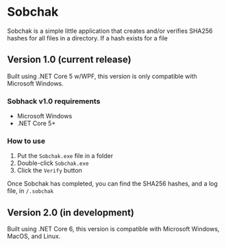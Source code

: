 # Sobchak

Sobchak is a simple little application that creates and/or verifies SHA256 hashes for all files in a directory. If a hash exists for a file

## Version 1.0 (current release)
Built using .NET Core 5 w/WPF, this version is only compatible with Microsoft Windows.

### Sobhack v1.0 requirements

* Microsoft Windows
* .NET Core 5+

### How to use

1. Put the `Sobchak.exe` file in a folder
2. Double-click `Sobchak.exe`
3. Click the `Verify` button

Once Sobchak has completed, you can find the SHA256 hashes, and a log file, in `/.sobchak`

## Version 2.0 (in development)
Built using .NET Core 6, this version is compatible with Microsoft Windows, MacOS, and Linux.
